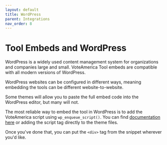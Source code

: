 ```yaml
---
layout: default
title: WordPress
parent: Integrations
nav_order: 8
---
```


# Tool Embeds and WordPress

WordPress is a widely used content management system for organizations and companies large and small. VoteAmerica Tool embeds are compatible with all modern versions of WordPress.

WordPress websites can be configured in different ways, meaning embedding the tools can be different website-to-website.

Some themes will allow you to paste the full embed code into the WordPress editor, but many will not.

The most reliable way to embed the tool in WordPress is to add the VoteAmerica script using `wp_enqueue_script()`. You can find [documentation here](https://developer.wordpress.org/reference/functions/wp_enqueue_script/) or adding the script tag directly to the theme files.

Once you've done that, you can put the `<div>` tag from the snippet wherever you'd like.


